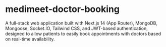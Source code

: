 # medimeet-doctor-booking
A full-stack web application built with Next.js 14 (App Router), MongoDB, Mongoose, Socket.IO, Tailwind CSS, and JWT-based authentication, designed to allow patients to easily book appointments with doctors based on real-time availability.
